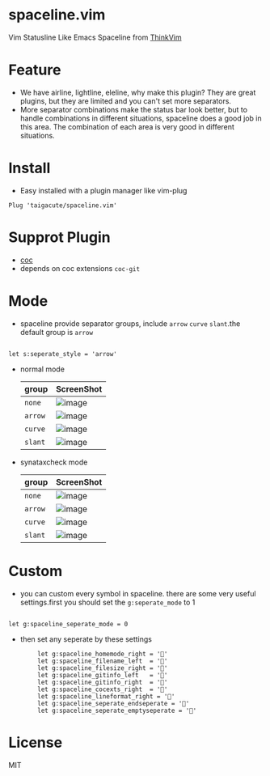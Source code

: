 # spaceline.vim

Vim Statusline Like Emacs Spaceline from [ThinkVim](https://github.com/taigacute/ThinkVim)

# Feature

- We have airline, lightline, eleline, why make this plugin? They are great plugins, but they are limited and you can't set more separators.
- More separator combinations make the status bar look better, but to handle combinations in different situations, spaceline does a good job in this area. The combination of each area is very good in different situations.

# Install

- Easy installed with a plugin manager like vim-plug

```
Plug 'taigacute/spaceline.vim'
```

# Supprot Plugin

- [coc](https://github.com/neoclide/coc.nvim)
- depends on coc extensions `coc-git`

# Mode

- spaceline provide separator groups, include `arrow` `curve` `slant`.the default group is `arrow`

```viml

let s:seperate_style = 'arrow'
```

- normal mode

  | group   | ScreenShot                                                                        |
  | ------- | --------------------------------------------------------------------------------- |
  | `none`  | ![image](https://github.com/taigacute/IMG/blob/master/spaceline/none-normal.png)  |
  | `arrow` | ![image](https://github.com/taigacute/IMG/blob/master/spaceline/arrow-normal.png) |
  | `curve` | ![image](https://github.com/taigacute/IMG/blob/master/spaceline/curve-normal.png) |
  | `slant` | ![image](https://github.com/taigacute/IMG/blob/master/spaceline/slant-normal.png) |

- synataxcheck mode

  | group   | ScreenShot                                                                 |
  | ------- | -------------------------------------------------------------------------- |
  | `none`  | ![image](https://github.com/taigacute/IMG/blob/master/spaceline/none.png)  |
  | `arrow` | ![image](https://github.com/taigacute/IMG/blob/master/spaceline/arrow.png) |
  | `curve` | ![image](https://github.com/taigacute/IMG/blob/master/spaceline/curve.png) |
  | `slant` | ![image](https://github.com/taigacute/IMG/blob/master/spaceline/slant.png) |

# Custom

- you can custom every symbol in spaceline. there are some very useful settings.first you should set the `g:seperate_mode` to 1

```viml

let g:spaceline_seperate_mode = 0
```

- then set any seperate by these settings

```viml
        let g:spaceline_homemode_right = ''
        let g:spaceline_filename_left  = ''
        let g:spaceline_filesize_right = ''
        let g:spaceline_gitinfo_left   = ''
        let g:spaceline_gitinfo_right  = ''
        let g:spaceline_cocexts_right  = ''
        let g:spaceline_lineformat_right = ''
        let g:spaceline_seperate_endseperate = ''
        let g:spaceline_seperate_emptyseperate = ''
```

# License

MIT
